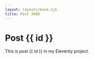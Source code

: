 ```yaml
---
layout: layouts/base.njk
title: Post 3008
---
```


# Post {{ id }}

This is post {{ id }} in my Eleventy project.
